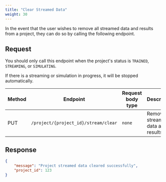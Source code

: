 ```yaml
---
title: "Clear Streamed Data"
weight: 30
---
```


In the event that the user wishes to remove all streamed data and results from a project, they can do so by calling the following endpoint.

## Request

You should only call this endpoint when the project's status is `TRAINED`, `STREAMING`, or `SIMULATING`.

If there is a streaming or simulation in progress, it will be stopped automatically.

| Method | Endpoint | Request body type | Description |
| ------ | -------- | ----------------- | ----------- |
| PUT | `/project/{project_id}/stream/clear` | `none` | Remove all streamed data and results |

## Response

```json
{
    "message": "Project streamed data cleared successfully",
    "project_id": 123
}
```
